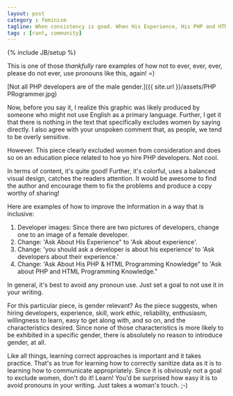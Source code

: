 ```yaml
---
layout: post
category : feminism
tagline: When consistency is good. When His Experience, His PHP and HTML Knowledge, His Previous Projects, and so on, will kick you in the ass!
tags : [rant, community]
---
```

{% include JB/setup %}

This is one of those *thankfully* rare examples of how not to ever, ever, ever, please do not ever, use pronouns like this, again! =)

[Not all PHP developers are of the male gender.]({{ site.url }}/assets/PHP PRogrammer.jpg)

Now, before you say it, I realize this graphic was likely produced by someone who might not use English as a primary
language. Further, I get it that there is nothing in the text that specifically excludes women by saying directly.
I also agree with your unspoken comment that, as people, we tend to be overly sensitive.

However. This piece clearly excluded women from consideration and does so
 on an education piece related to hoe yo hire PHP developers. Not cool.

In terms of content, it's quite good! Further, it's colorful, uses a balanced visual design, catches
the readers attention. It would be awesome to find the author and encourage them to fix the problems
 and produce a copy worthy of sharing!

Here are examples of how to improve the information in a way that is inclusive:

1. Developer images: Since there are two pictures of developers, change one to an image of a female developer.
3. Change: 'Ask About His Experience" to 'Ask about experience'.
4. Change: 'you should ask a developer is about his experience' to
'Ask developers about their experience.'
5. Change: 'Ask About His PHP & HTML Programming Knowledge" to 'Ask about PHP and HTML Programming Knowledge."

In general, it's best to avoid any pronoun use. Just set a goal to not use it in your writing.

For this particular piece, is gender relevant? As the piece suggests, when hiring developers, experience, skill,
work ethic, reliability, enthusiasm, willingness to learn, easy to get along with,
and so on, and the characteristics desired. Since none of those characteristics is more likely to be
exhibited in a specific gender, there is absolutely no reason to introduce gender, at all.

Like all things, learning correct approaches is important and it takes practice.
That's as true for learning how to correctly sanitize data as it is to learning how to communicate appropriately.
Since it is obviously not a goal to exclude women, don't do it! Learn! You'd be surprised how easy it is to
avoid pronouns in your writing. Just takes a woman's touch. ;-)
